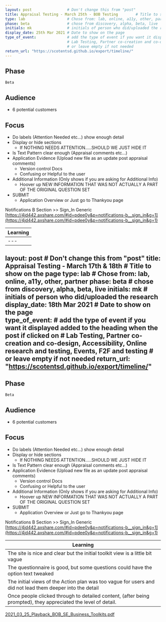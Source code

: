 ```yaml
---
layout: post                # Don't change this from "post"
title: Appraisal Testing - March 25th - BOB Testing        # Title to show on the page
type: lab                   # Chose from: lab, online, a11y, other, partner
phase: beta                 # chose from discovery, alpha, beta, live
initials: mk                # initials of person who did/uploaded the research
display_date: 25th Mar 2021 # Date to show on the page      
type_of_event:              # add the type of event if you want it displayed added to the heading when the post if clicked on
                            # Lab Testing, Partner co-creation and co-design, Accessibility, Online research and testing, Events, F2F and testing
                            # or leave empty if not needed
return_url: "https://scotentsd.github.io/export/timeline/"
---
```


## Phase
    Beta

## Audience
- 6 potential customers

## Focus
- Do labels (Attention Needed etc...) show enough detail
- Display or hide sections
    - If NOTHING NEEDS ATTENTION.....SHOULD WE JUST HIDE IT
- Is Text Pattern clear enough (Appraisal comments etc...)
- Application Evidence (Upload new file as an update post appraisal comments)
    - Version control Docs
    - Confusing or Helpful to the user
- Additional Information (Only shows if you are asking for Additional Info)
    - Hoover up NEW INFORMATION THAT WAS NOT ACTUALLY A PART OF THE ORIGINAL QUESTION SET
- SUBMIT
    - Application Overview or Just go to Thankyou page


Notifications B Section >> Sign_In Generic  
[https://4jd442.axshare.com/#id=pdee0y&p=notifications-b__sign_in&g=1](https://4jd442.axshare.com/#id=pdee0y&p=notifications-b__sign_in&g=1)

| Learning
| ---
| ---
layout: post                # Don't change this from "post"
title: Appraisal Testing - March 17th & 18th        # Title to show on the page
type: lab                   # Chose from: lab, online, a11y, other, partner
phase: beta                 # chose from discovery, alpha, beta, live
initials: mk                # initials of person who did/uploaded the research
display_date: 18th Mar 2021 # Date to show on the page      
type_of_event:              # add the type of event if you want it displayed added to the heading when the post if clicked on
                            # Lab Testing, Partner co-creation and co-design, Accessibility, Online research and testing, Events, F2F and testing
                            # or leave empty if not needed
return_url: "https://scotentsd.github.io/export/timeline/"
---

## Phase
    Beta

## Audience
- 6 potential customers

## Focus
- Do labels (Attention Needed etc...) show enough detail
- Display or hide sections
    - If NOTHING NEEDS ATTENTION.....SHOULD WE JUST HIDE IT
- Is Text Pattern clear enough (Appraisal comments etc...)
- Application Evidence (Upload new file as an update post appraisal comments)
    - Version control Docs
    - Confusing or Helpful to the user
- Additional Information (Only shows if you are asking for Additional Info)
    - Hoover up NEW INFORMATION THAT WAS NOT ACTUALLY A PART OF THE ORIGINAL QUESTION SET
- SUBMIT
    - Application Overview or Just go to Thankyou page


Notifications B Section >> Sign_In Generic  
[https://4jd442.axshare.com/#id=pdee0y&p=notifications-b__sign_in&g=1](https://4jd442.axshare.com/#id=pdee0y&p=notifications-b__sign_in&g=1)

| Learning
| ---
| The site is nice and clear but the initial toolkit view is a little bit vague
| The questionnaire is good, but some questions could have the option text tweaked
| The initial views of the Action plan was too vague for users and did not lead them deeper into the detail
| Once people clicked through to detailed content, (after being prompted), they appreciated the level of detail. 

 
[2021_03_25_Playback_BOB_SE_Business_Toolkits.pdf](..files/2021_03_25_Playback_BOB_SE_Business_Toolkits.pdf)
<!--more-->



